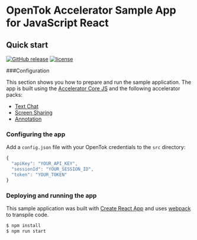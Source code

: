 # OpenTok Accelerator Sample App for JavaScript React
## Quick start


[![GitHub release](https://img.shields.io/github/release/opentok/accelerator-sample-apps-js.svg)](./README.md)
[![license](https://img.shields.io/github/license/opentok/accelerator-sample-apps-js.svg)](./LICENSE)


###Configuration

This section shows you how to prepare and run the sample application. The app is built using the [Accelerator Core JS](https://github.com/opentok/accelerator-core-js) and the following accelerator packs:

 - [Text Chat](https://www.npmjs.com/package/opentok-text-chat)
 - [Screen Sharing](https://www.npmjs.com/package/opentok-screen-sharing)
 - [Annotation](https://www.npmjs.com/package/opentok-annotation)
### Configuring the app

Add a `config.json` file with your OpenTok credentials to the `src` directory:
```javascript
{
  "apiKey": "YOUR_API_KEY",
  "sessionId": "YOUR_SESSION_ID",
  "token": "YOUR_TOKEN"
}
```

### Deploying and running the app
This sample application was built with [Create React App](https://github.com/facebookincubator/create-react-app) and uses [webpack](https://webpack.github.io/) to transpile code.
```javascript
$ npm install
$ npm run start
```
